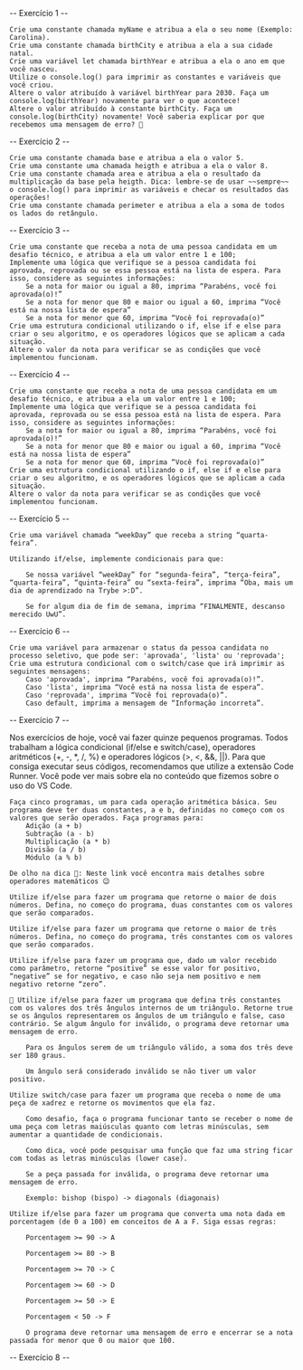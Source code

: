 -- Exercício 1 --


    Crie uma constante chamada myName e atribua a ela o seu nome (Exemplo: Carolina).
    Crie uma constante chamada birthCity e atribua a ela a sua cidade natal.
    Crie uma variável let chamada birthYear e atribua a ela o ano em que você nasceu.
    Utilize o console.log() para imprimir as constantes e variáveis que você criou.
    Altere o valor atribuído à variável birthYear para 2030. Faça um console.log(birthYear) novamente para ver o que acontece!
    Altere o valor atribuído à constante birthCity. Faça um console.log(birthCity) novamente! Você saberia explicar por que recebemos uma mensagem de erro? 🤔

-- Exercício 2 --

    Crie uma constante chamada base e atribua a ela o valor 5.
    Crie uma constante uma chamada heigth e atribua a ela o valor 8.
    Crie uma constante chamada area e atribua a ela o resultado da multiplicação da base pela heigth. Dica: lembre-se de usar ~~sempre~~ o console.log() para imprimir as variáveis e checar os resultados das operações!
    Crie uma constante chamada perimeter e atribua a ela a soma de todos os lados do retângulo.

-- Exercício 3 --


    Crie uma constante que receba a nota de uma pessoa candidata em um desafio técnico, e atribua a ela um valor entre 1 e 100;
    Implemente uma lógica que verifique se a pessoa candidata foi aprovada, reprovada ou se essa pessoa está na lista de espera. Para isso, considere as seguintes informações:
        Se a nota for maior ou igual a 80, imprima “Parabéns, você foi aprovada(o)!”
        Se a nota for menor que 80 e maior ou igual a 60, imprima “Você está na nossa lista de espera”
        Se a nota for menor que 60, imprima “Você foi reprovada(o)”
    Crie uma estrutura condicional utilizando o if, else if e else para criar o seu algoritmo, e os operadores lógicos que se aplicam a cada situação.
    Altere o valor da nota para verificar se as condições que você implementou funcionam.

-- Exercício 4 --


    Crie uma constante que receba a nota de uma pessoa candidata em um desafio técnico, e atribua a ela um valor entre 1 e 100;
    Implemente uma lógica que verifique se a pessoa candidata foi aprovada, reprovada ou se essa pessoa está na lista de espera. Para isso, considere as seguintes informações:
        Se a nota for maior ou igual a 80, imprima “Parabéns, você foi aprovada(o)!”
        Se a nota for menor que 80 e maior ou igual a 60, imprima “Você está na nossa lista de espera”
        Se a nota for menor que 60, imprima “Você foi reprovada(o)”
    Crie uma estrutura condicional utilizando o if, else if e else para criar o seu algoritmo, e os operadores lógicos que se aplicam a cada situação.
    Altere o valor da nota para verificar se as condições que você implementou funcionam.

-- Exercício 5 --



    Crie uma variável chamada “weekDay” que receba a string “quarta-feira”.

    Utilizando if/else, implemente condicionais para que:

        Se nossa variável “weekDay” for “segunda-feira”, “terça-feira”, “quarta-feira”, “quinta-feira” ou “sexta-feira”, imprima “Oba, mais um dia de aprendizado na Trybe >:D”.

        Se for algum dia de fim de semana, imprima “FINALMENTE, descanso merecido UwU”.

-- Exercício 6 --


    Crie uma variável para armazenar o status da pessoa candidata no processo seletivo, que pode ser: 'aprovada', 'lista' ou 'reprovada';
    Crie uma estrutura condicional com o switch/case que irá imprimir as seguintes mensagens:
        Caso 'aprovada', imprima “Parabéns, você foi aprovada(o)!”.
        Caso 'lista', imprima “Você está na nossa lista de espera”.
        Caso 'reprovada', imprima “Você foi reprovada(o)”.
        Caso default, imprima a mensagem de “Informação incorreta”.

-- Exercício 7 --

 Nos exercícios de hoje, você vai fazer quinze pequenos programas. Todos trabalham a lógica condicional (if/else e switch/case), operadores aritméticos (+, -, *, /, %) e operadores lógicos (>, <, &&, ||). Para que consiga executar seus códigos, recomendamos que utilize a extensão Code Runner. Você pode ver mais sobre ela no conteúdo que fizemos sobre o uso do VS Code.

    Faça cinco programas, um para cada operação aritmética básica. Seu programa deve ter duas constantes, a e b, definidas no começo com os valores que serão operados. Faça programas para:
        Adição (a + b)
        Subtração (a - b)
        Multiplicação (a * b)
        Divisão (a / b)
        Módulo (a % b)

    De olho na dica 👀: Neste link você encontra mais detalhes sobre operadores matemáticos 😉

    Utilize if/else para fazer um programa que retorne o maior de dois números. Defina, no começo do programa, duas constantes com os valores que serão comparados.

    Utilize if/else para fazer um programa que retorne o maior de três números. Defina, no começo do programa, três constantes com os valores que serão comparados.

    Utilize if/else para fazer um programa que, dado um valor recebido como parâmetro, retorne “positive” se esse valor for positivo, “negative” se for negativo, e caso não seja nem positivo e nem negativo retorne “zero”.

    🚀 Utilize if/else para fazer um programa que defina três constantes com os valores dos três ângulos internos de um triângulo. Retorne true se os ângulos representarem os ângulos de um triângulo e false, caso contrário. Se algum ângulo for inválido, o programa deve retornar uma mensagem de erro.

        Para os ângulos serem de um triângulo válido, a soma dos três deve ser 180 graus.

        Um ângulo será considerado inválido se não tiver um valor positivo.

    Utilize switch/case para fazer um programa que receba o nome de uma peça de xadrez e retorne os movimentos que ela faz.

        Como desafio, faça o programa funcionar tanto se receber o nome de uma peça com letras maiúsculas quanto com letras minúsculas, sem aumentar a quantidade de condicionais.

        Como dica, você pode pesquisar uma função que faz uma string ficar com todas as letras minúsculas (lower case).

        Se a peça passada for inválida, o programa deve retornar uma mensagem de erro.

        Exemplo: bishop (bispo) -> diagonals (diagonais)

    Utilize if/else para fazer um programa que converta uma nota dada em porcentagem (de 0 a 100) em conceitos de A a F. Siga essas regras:

        Porcentagem >= 90 -> A

        Porcentagem >= 80 -> B

        Porcentagem >= 70 -> C

        Porcentagem >= 60 -> D

        Porcentagem >= 50 -> E

        Porcentagem < 50 -> F

        O programa deve retornar uma mensagem de erro e encerrar se a nota passada for menor que 0 ou maior que 100.

-- Exercício 8 --


